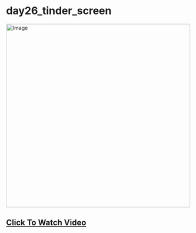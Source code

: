 # day26_tinder_screen


<img src="https://github.com/justatulcodes/day26_tinder_screen/assets/106759388/400739be-365a-4946-bcb1-9e085ef4ddbe" alt="Image" width="500" height="500">

## [Click To Watch Video](https://www.youtube.com/watch?v=F_e0Pe5qTLA)
